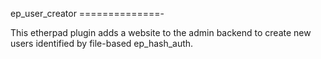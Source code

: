 ep_user_creator
==============-

This etherpad plugin adds a website to the admin backend to create new users identified by file-based ep_hash_auth.
